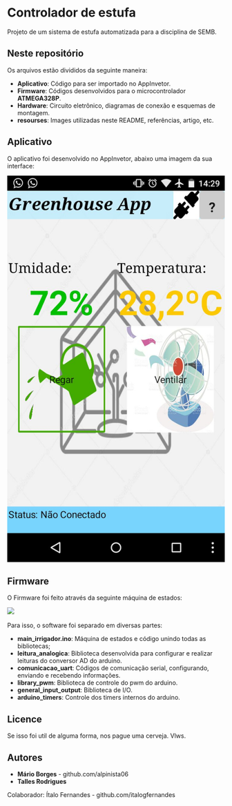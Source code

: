 # Controlador de estufa
Projeto de um sistema de estufa automatizada para a disciplina de SEMB.

## Neste repositório

Os arquivos estão divididos da seguinte maneira:
* **Aplicativo**: Código para ser importado no AppInvetor.
* **Firmware**: Códigos desenvolvidos para o microcontrolador **ATMEGA328P**.
* **Hardware**: Circuito eletrônico, diagramas de conexão e esquemas de montagem.
* **resourses**: Images utilizadas neste README, referências, artigo, etc.

## Aplicativo

O aplicativo foi desenvolvido no AppInvetor, abaixo uma imagem da sua interface:

![](Aplicativo/print_do_app.jpeg)

## Firmware

O Firmware foi feito através da seguinte máquina de estados:

![](resourses/state_machine_diagram.jpeg)

Para isso, o software foi separado em diversas partes:
* **main_irrigador.ino**: Máquina de estados e código unindo todas as bibliotecas;
* **leitura_analogica**: Biblioteca desenvolvida para configurar e realizar leituras do conversor AD do arduino.
* **comunicacao_uart**: Códigos de comunicação serial, configurando, enviando e recebendo informações.
* **library_pwm**: Biblioteca de controle do pwm do arduino.
* **general_input_output**: Biblioteca de I/O.
* **arduino_timers**: Controle dos timers internos do arduino.

## Licence

Se isso foi util de alguma forma, nos pague uma cerveja. Vlws.

## Autores

* **Mário Borges** - github.com/alpinista06
* **Talles Rodrigues**

Colaborador: Ítalo Fernandes - github.com/italogfernandes
